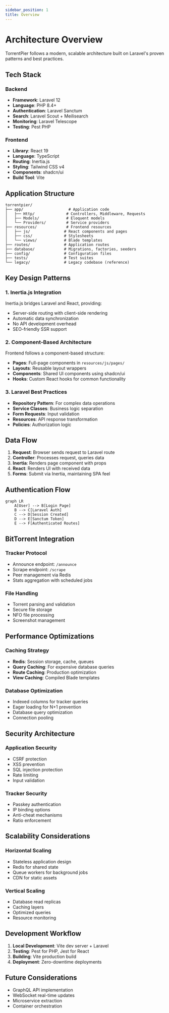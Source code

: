 ```yaml
---
sidebar_position: 1
title: Overview
---
```


# Architecture Overview

TorrentPier follows a modern, scalable architecture built on Laravel's proven patterns and best practices.

## Tech Stack

### Backend
- **Framework**: Laravel 12
- **Language**: PHP 8.4+
- **Authentication**: Laravel Sanctum
- **Search**: Laravel Scout + Meilisearch
- **Monitoring**: Laravel Telescope
- **Testing**: Pest PHP

### Frontend
- **Library**: React 19
- **Language**: TypeScript
- **Routing**: Inertia.js
- **Styling**: Tailwind CSS v4
- **Components**: shadcn/ui
- **Build Tool**: Vite

## Application Structure

```
torrentpier/
├── app/                    # Application code
│   ├── Http/              # Controllers, Middleware, Requests
│   ├── Models/            # Eloquent models
│   └── Providers/         # Service providers
├── resources/             # Frontend resources
│   ├── js/               # React components and pages
│   ├── css/              # Stylesheets
│   └── views/            # Blade templates
├── routes/               # Application routes
├── database/             # Migrations, factories, seeders
├── config/               # Configuration files
├── tests/                # Test suites
└── legacy/               # Legacy codebase (reference)
```

## Key Design Patterns

### 1. Inertia.js Integration

Inertia.js bridges Laravel and React, providing:
- Server-side routing with client-side rendering
- Automatic data synchronization
- No API development overhead
- SEO-friendly SSR support

### 2. Component-Based Architecture

Frontend follows a component-based structure:
- **Pages**: Full-page components in `resources/js/pages/`
- **Layouts**: Reusable layout wrappers
- **Components**: Shared UI components using shadcn/ui
- **Hooks**: Custom React hooks for common functionality

### 3. Laravel Best Practices

- **Repository Pattern**: For complex data operations
- **Service Classes**: Business logic separation
- **Form Requests**: Input validation
- **Resources**: API response transformation
- **Policies**: Authorization logic

## Data Flow

1. **Request**: Browser sends request to Laravel route
2. **Controller**: Processes request, queries data
3. **Inertia**: Renders page component with props
4. **React**: Renders UI with received data
5. **Forms**: Submit via Inertia, maintaining SPA feel

## Authentication Flow

```mermaid
graph LR
    A[User] --> B[Login Page]
    B --> C[Laravel Auth]
    C --> D[Session Created]
    D --> E[Sanctum Token]
    E --> F[Authenticated Routes]
```

## BitTorrent Integration

### Tracker Protocol
- Announce endpoint: `/announce`
- Scrape endpoint: `/scrape`
- Peer management via Redis
- Stats aggregation with scheduled jobs

### File Handling
- Torrent parsing and validation
- Secure file storage
- NFO file processing
- Screenshot management

## Performance Optimizations

### Caching Strategy
- **Redis**: Session storage, cache, queues
- **Query Caching**: For expensive database queries
- **Route Caching**: Production optimization
- **View Caching**: Compiled Blade templates

### Database Optimization
- Indexed columns for tracker queries
- Eager loading for N+1 prevention
- Database query optimization
- Connection pooling

## Security Architecture

### Application Security
- CSRF protection
- XSS prevention
- SQL injection protection
- Rate limiting
- Input validation

### Tracker Security
- Passkey authentication
- IP binding options
- Anti-cheat mechanisms
- Ratio enforcement

## Scalability Considerations

### Horizontal Scaling
- Stateless application design
- Redis for shared state
- Queue workers for background jobs
- CDN for static assets

### Vertical Scaling
- Database read replicas
- Caching layers
- Optimized queries
- Resource monitoring

## Development Workflow

1. **Local Development**: Vite dev server + Laravel
2. **Testing**: Pest for PHP, Jest for React
3. **Building**: Vite production build
4. **Deployment**: Zero-downtime deployments

## Future Considerations

- GraphQL API implementation
- WebSocket real-time updates
- Microservice extraction
- Container orchestration
